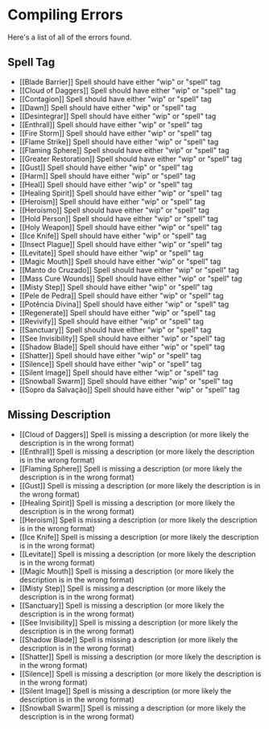 # Compiling Errors
Here's a list of all of the errors found.

## Spell Tag
- [[Blade Barrier]] Spell should have either "wip" or "spell" tag
- [[Cloud of Daggers]] Spell should have either "wip" or "spell" tag
- [[Contagion]] Spell should have either "wip" or "spell" tag
- [[Dawn]] Spell should have either "wip" or "spell" tag
- [[Desintegrar]] Spell should have either "wip" or "spell" tag
- [[Enthrall]] Spell should have either "wip" or "spell" tag
- [[Fire Storm]] Spell should have either "wip" or "spell" tag
- [[Flame Strike]] Spell should have either "wip" or "spell" tag
- [[Flaming Sphere]] Spell should have either "wip" or "spell" tag
- [[Greater Restoration]] Spell should have either "wip" or "spell" tag
- [[Gust]] Spell should have either "wip" or "spell" tag
- [[Harm]] Spell should have either "wip" or "spell" tag
- [[Heal]] Spell should have either "wip" or "spell" tag
- [[Healing Spirit]] Spell should have either "wip" or "spell" tag
- [[Heroism]] Spell should have either "wip" or "spell" tag
- [[Heroísmo]] Spell should have either "wip" or "spell" tag
- [[Hold Person]] Spell should have either "wip" or "spell" tag
- [[Holy Weapon]] Spell should have either "wip" or "spell" tag
- [[Ice Knife]] Spell should have either "wip" or "spell" tag
- [[Insect Plague]] Spell should have either "wip" or "spell" tag
- [[Levitate]] Spell should have either "wip" or "spell" tag
- [[Magic Mouth]] Spell should have either "wip" or "spell" tag
- [[Manto do Cruzado]] Spell should have either "wip" or "spell" tag
- [[Mass Cure Wounds]] Spell should have either "wip" or "spell" tag
- [[Misty Step]] Spell should have either "wip" or "spell" tag
- [[Pele de Pedra]] Spell should have either "wip" or "spell" tag
- [[Potência Divina]] Spell should have either "wip" or "spell" tag
- [[Regenerate]] Spell should have either "wip" or "spell" tag
- [[Revivify]] Spell should have either "wip" or "spell" tag
- [[Sanctuary]] Spell should have either "wip" or "spell" tag
- [[See Invisibility]] Spell should have either "wip" or "spell" tag
- [[Shadow Blade]] Spell should have either "wip" or "spell" tag
- [[Shatter]] Spell should have either "wip" or "spell" tag
- [[Silence]] Spell should have either "wip" or "spell" tag
- [[Silent Image]] Spell should have either "wip" or "spell" tag
- [[Snowball Swarm]] Spell should have either "wip" or "spell" tag
- [[Sopro da Salvação]] Spell should have either "wip" or "spell" tag

## Missing Description
- [[Cloud of Daggers]] Spell is missing a description (or more likely the description is in the wrong format)
- [[Enthrall]] Spell is missing a description (or more likely the description is in the wrong format)
- [[Flaming Sphere]] Spell is missing a description (or more likely the description is in the wrong format)
- [[Gust]] Spell is missing a description (or more likely the description is in the wrong format)
- [[Healing Spirit]] Spell is missing a description (or more likely the description is in the wrong format)
- [[Heroism]] Spell is missing a description (or more likely the description is in the wrong format)
- [[Ice Knife]] Spell is missing a description (or more likely the description is in the wrong format)
- [[Levitate]] Spell is missing a description (or more likely the description is in the wrong format)
- [[Magic Mouth]] Spell is missing a description (or more likely the description is in the wrong format)
- [[Misty Step]] Spell is missing a description (or more likely the description is in the wrong format)
- [[Sanctuary]] Spell is missing a description (or more likely the description is in the wrong format)
- [[See Invisibility]] Spell is missing a description (or more likely the description is in the wrong format)
- [[Shadow Blade]] Spell is missing a description (or more likely the description is in the wrong format)
- [[Shatter]] Spell is missing a description (or more likely the description is in the wrong format)
- [[Silence]] Spell is missing a description (or more likely the description is in the wrong format)
- [[Silent Image]] Spell is missing a description (or more likely the description is in the wrong format)
- [[Snowball Swarm]] Spell is missing a description (or more likely the description is in the wrong format)